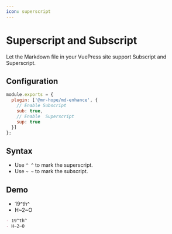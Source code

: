```yaml
---
icon: superscript
---
```


# Superscript and Subscript <MyBadge text="V0.0.8" />

Let the Markdown file in your VuePress site support Subscript and Superscript.

## Configuration

```js
module.exports = {
  plugin: ['@mr-hope/md-enhance', {
    // Enable Subscript
    sub: true,
    // Enable  Superscript
    sup: true
  }]
};
```

## Syntax

- Use `^ ^` to mark the superscript.
- Use `~ ~` to mark the subscript.

## Demo

- 19^th^
- H~2~O

```md
- 19^th^
- H~2~O
```
